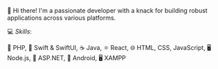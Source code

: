 👋 Hi there! I'm a passionate developer with a knack for building robust applications across various platforms.

💻 _*Skills*_:

🐘 PHP,
🍏 Swift & SwiftUI,
☕ Java,
⚛️ React,
🌐 HTML, CSS, JavaScript,
🖥️ Node.js,
🔷 ASP.NET,
🤖 Android,
🖥️ XAMPP


